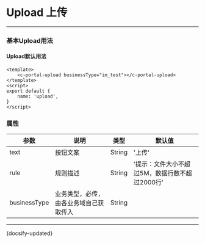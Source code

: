 # Upload 上传
---
### 基本Upload用法
#### Upload默认用法
```vue
<template>
    <c-portal-upload businessType="im_test"></c-portal-upload>
</template>
<script>
export default {
    name: 'upload',
}
</script>
```




### 属性

| 参数 | 说明 | 类型 | 默认值 |
| -- | -- | -- | -- |
| text | 按钮文案 | String | '上传' |
| rule | 规则描述 | String | '提示：文件大小不超过5M，数据行数不超过2000行' |
| businessType | 业务类型，必传，由各业务域自己获取传入 | String |  |




<Common-api :api-data="
	[
		{
			params: 'text',
			describe: '按钮文案',
			type: 'String',
			defaultValue: '上传'
		},
		{
			params: 'rule',
			describe: '规则描述',
			type: 'String',
			defaultValue: '提示：文件大小不超过5M，数据行数不超过2000行'
		},
		{
			params: 'businessType',
			describe: '业务类型，必传，由各业务域自己获取传入',
			type: 'String',
		},
	]
"></Common-api>





---
 {docsify-updated} 

